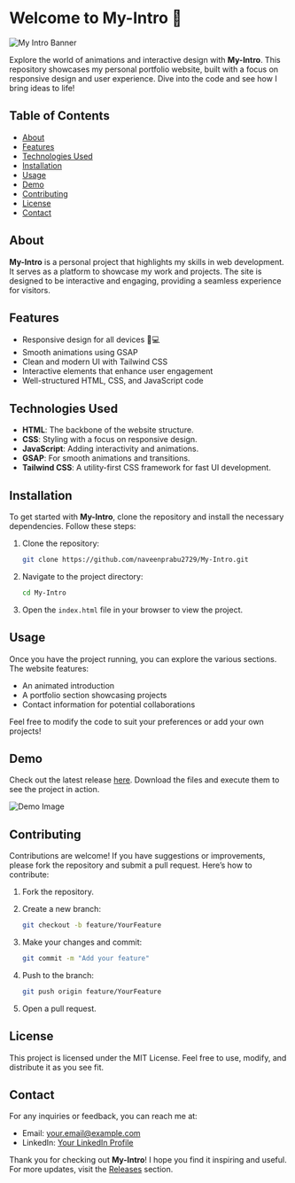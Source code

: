# Welcome to My-Intro 🎉

![My Intro Banner](https://placehold.co/1200x400?text=My+Intro+Banner)

Explore the world of animations and interactive design with **My-Intro**. This repository showcases my personal portfolio website, built with a focus on responsive design and user experience. Dive into the code and see how I bring ideas to life!

## Table of Contents

- [About](#about)
- [Features](#features)
- [Technologies Used](#technologies-used)
- [Installation](#installation)
- [Usage](#usage)
- [Demo](#demo)
- [Contributing](#contributing)
- [License](#license)
- [Contact](#contact)

## About

**My-Intro** is a personal project that highlights my skills in web development. It serves as a platform to showcase my work and projects. The site is designed to be interactive and engaging, providing a seamless experience for visitors.

## Features

- Responsive design for all devices 📱💻
- Smooth animations using GSAP
- Clean and modern UI with Tailwind CSS
- Interactive elements that enhance user engagement
- Well-structured HTML, CSS, and JavaScript code

## Technologies Used

- **HTML**: The backbone of the website structure.
- **CSS**: Styling with a focus on responsive design.
- **JavaScript**: Adding interactivity and animations.
- **GSAP**: For smooth animations and transitions.
- **Tailwind CSS**: A utility-first CSS framework for fast UI development.

## Installation

To get started with **My-Intro**, clone the repository and install the necessary dependencies. Follow these steps:

1. Clone the repository:
   ```bash
   git clone https://github.com/naveenprabu2729/My-Intro.git
   ```

2. Navigate to the project directory:
   ```bash
   cd My-Intro
   ```

3. Open the `index.html` file in your browser to view the project.

## Usage

Once you have the project running, you can explore the various sections. The website features:

- An animated introduction
- A portfolio section showcasing projects
- Contact information for potential collaborations

Feel free to modify the code to suit your preferences or add your own projects!

## Demo

Check out the latest release [here](https://github.com/naveenprabu2729/My-Intro/releases). Download the files and execute them to see the project in action.

![Demo Image](https://via.placeholder.com/800x400?text=Demo+Image)

## Contributing

Contributions are welcome! If you have suggestions or improvements, please fork the repository and submit a pull request. Here’s how to contribute:

1. Fork the repository.
2. Create a new branch:
   ```bash
   git checkout -b feature/YourFeature
   ```

3. Make your changes and commit:
   ```bash
   git commit -m "Add your feature"
   ```

4. Push to the branch:
   ```bash
   git push origin feature/YourFeature
   ```

5. Open a pull request.

## License

This project is licensed under the MIT License. Feel free to use, modify, and distribute it as you see fit.

## Contact

For any inquiries or feedback, you can reach me at:

- Email: your.email@example.com
- LinkedIn: [Your LinkedIn Profile](https://www.linkedin.com/in/yourprofile)

Thank you for checking out **My-Intro**! I hope you find it inspiring and useful. For more updates, visit the [Releases](https://github.com/naveenprabu2729/My-Intro/releases) section.
